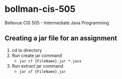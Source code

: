 # bollman-cis-505
Bellevue CIS 505 - Intermediate Java Programming

## Creating a jar file for an assignment
1. cd to directory
2. Run create jar command
    - ```jar cf {FileName}.jar *.java```
3. Run extract jar command 
    - ```jar xf {FileName}.jar```
